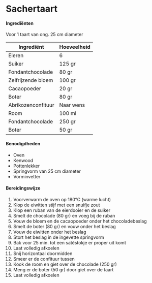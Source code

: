 # Sachertaart

#### Ingrediënten

Voor 1 taart van ong. 25 cm diameter

| Ingrediënt         | Hoeveelheid |
| ------------------ | ----------- |
| Eieren             | 6           |
| Suiker             | 125 gr      |
| Fondantchocolade   | 80 gr       |
| Zelfrijzende bloem | 100 gr      |
| Cacaopoeder        | 20 gr       |
| Boter              | 80 gr       |
| Abrikozenconfituur | Naar wens   |
| Room               | 100 ml      |
| Fondantchocolade   | 250 gr      |
| Boter              | 50 gr       |

#### Benodigdheden

- Oven
- Kenwood
- Pottenlekker
- Springvorm van 25 cm diameter
- Vorminvetter

#### Bereidingswijze

1. Voorverwarm de oven op 180°C (warme lucht)
2. Klop de eiwitten stijf met een snuifje zout
3. Klop een ruban van de eierdooier en de suiker
4. Smelt de chocolade (80 gr) en voeg bij de ruban
5. Vouw de bloem en de cacaopoeder onder het chocoladebeslag
6. Smelt de boter (80 gr) en vouw onder het beslag
7. Vouw de eiwitten onder het beslag
8. Stort het beslag in de ingevette springvorm
9. Bak voor 25 min. tot een satéstokje er proper uit komt
10. Laat volledig afkoelen
11. Snij horizontaal doormidden
12. Smeer er de confituur tussen
13. Kook de room en giet over de chocolade (250 gr) 
14. Meng er de boter (50 gr) door giet over de taart
15. Laat volledig afkoelen 
